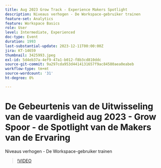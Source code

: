 ```yaml
---
title: Aug 2023 Grow Track - Experience Makers Spotlight
description: Niveaus verhogen - De Workspace-gebruiker trainen
feature-set: Analytics
feature: Workspace Basics
role: User
level: Intermediate, Experienced
doc-type: Event
duration: 1993
last-substantial-update: 2023-12-11T00:00:00Z
jira: KT-14659
thumbnail: 3425993.jpeg
exl-id: 5d4eb37a-4ef9-47a1-b012-f8b3cd810ddc
source-git-commit: 9a297cda953d4414131657f9ac84580aea0eabeb
workflow-type: tm+mt
source-wordcount: '31'
ht-degree: 0%

---
```


# De Gebeurtenis van de Uitwisseling van de vaardigheid aug 2023 - Grow Spoor - de Spotlight van de Makers van de Ervaring

Niveaus verhogen - De Workspace-gebruiker trainen

>[!VIDEO](https://video.tv.adobe.com/v/3425993/?learn=on)
